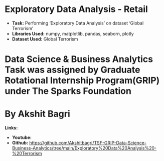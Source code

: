 # Exploratory Data Analysis - Retail
* **Task:** Performing ‘Exploratory Data Analysis’ on dataset ‘Global Terrorism’
* **Libraries Used:** numpy, matplotlib, pandas, seaborn, plotly
* **Dataset Used:** Global Terrorism
# Data Science & Business Analytics Task was assigned by Graduate Rotational Internship Program(GRIP) under The Sparks Foundation 
# By Akshit Bagri

**Links:**

* **Youtube:** 
* **Github:** https://github.com/Akshitbagri/TSF-GRIP-Data-Science-Business-Analytics/tree/main/Exploratory%20Data%20Analysis%20-%20Terrorism